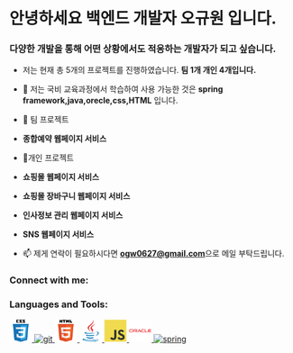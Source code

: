 <h1 align="left">안녕하세요 백엔드 개발자 오규원 입니다.</h1>
<h3 align="left">다양한 개발을 통해 어떤 상황에서도 적응하는 개발자가 되고 싶습니다.</h3>

- 저는 현재 총 5개의 프로젝트를 진행하였습니다. **팀 1개 개인 4개입니다.**

- 🌱 저는 국비 교육과정에서 학습하여 사용 가능한 것은 **spring framework,java,orecle,css,HTML** 입니다. 

- 👯 팀 프로젝트
- **종합예약 웹페이지 서비스**

- 🤝개인 프로젝트
- **쇼핑몰 웹페이지 서비스**
- **쇼핑몰 장바구니 웹페이지 서비스**
- **인사정보 관리 웹페이지 서비스**
- **SNS 웹페이지 서비스**

- 📫 제게 연락이 필요하시다면 **ogw0627@gmail.com**으로 메일 부탁드립니다.

<h3 align="left">Connect with me:</h3>
<p align="left">
</p>

<h3 align="left">Languages and Tools:</h3>
<p align="left"> <a href="https://www.w3schools.com/css/" target="_blank" rel="noreferrer"> <img src="https://raw.githubusercontent.com/devicons/devicon/master/icons/css3/css3-original-wordmark.svg" alt="css3" width="40" height="40"/> </a> <a href="https://git-scm.com/" target="_blank" rel="noreferrer"> <img src="https://www.vectorlogo.zone/logos/git-scm/git-scm-icon.svg" alt="git" width="40" height="40"/> </a> <a href="https://www.w3.org/html/" target="_blank" rel="noreferrer"> <img src="https://raw.githubusercontent.com/devicons/devicon/master/icons/html5/html5-original-wordmark.svg" alt="html5" width="40" height="40"/> </a> <a href="https://www.java.com" target="_blank" rel="noreferrer"> <img src="https://raw.githubusercontent.com/devicons/devicon/master/icons/java/java-original.svg" alt="java" width="40" height="40"/> </a> <a href="https://developer.mozilla.org/en-US/docs/Web/JavaScript" target="_blank" rel="noreferrer"> <img src="https://raw.githubusercontent.com/devicons/devicon/master/icons/javascript/javascript-original.svg" alt="javascript" width="40" height="40"/> </a> <a href="https://www.oracle.com/" target="_blank" rel="noreferrer"> <img src="https://raw.githubusercontent.com/devicons/devicon/master/icons/oracle/oracle-original.svg" alt="oracle" width="40" height="40"/> </a> <a href="https://spring.io/" target="_blank" rel="noreferrer"> <img src="https://www.vectorlogo.zone/logos/springio/springio-icon.svg" alt="spring" width="40" height="40"/> </a> </p>
